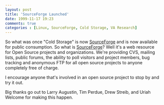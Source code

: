 ```yaml
---
layout: post
title: 'SourceForge Launched'
date: 1999-11-17 19:23
comments: true
categories : [Linux, SourceForge, Cold Storage, VA Research]
---  
```


So what was once "Cold Storage" is now <a href="http://sf.net">SourceForge</a> and is now available for public consumption. So what is <a href="http://sf.net">SourceForge</a>? Well it's a web resource for Open Source projects and organizations. We're providing CVS, mailing lists, public forums, the ability to poll visitors and project members, bug tracking and anonymous FTP for all open source projects to anyone completely free of charge.

I encourage anyone that's involved in an open source project to stop by and try it out.

Big thanks go out to Larry Augustin, Tim Perdue, Drew Streib, and Uriah Welcome for making this happen.

